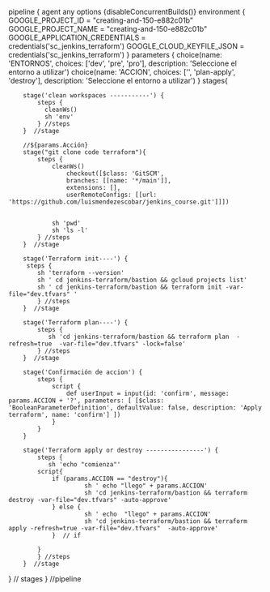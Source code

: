 pipeline {
    agent any
    options {disableConcurrentBuilds()}
    environment {
        GOOGLE_PROJECT_ID = "creating-and-150-e882c01b" 
        GOOGLE_PROJECT_NAME = "creating-and-150-e882c01b"
        GOOGLE_APPLICATION_CREDENTIALS = credentials('sc_jenkins_terraform')
        GOOGLE_CLOUD_KEYFILE_JSON = credentials('sc_jenkins_terraform')
    }
    parameters { 
      choice(name: 'ENTORNOS', choices: ['dev', 'pre', 'pro'], description: 'Seleccione el entorno a utilizar')
      choice(name: 'ACCION', choices: ['', 'plan-apply', 'destroy'], description: 'Seleccione el entorno a utilizar')
    }
    stages{
        
        stage('clean workspaces -----------') { 
            steps {
              cleanWs()
              sh 'env'
            } //steps
        }  //stage

        //${params.Acción}
        stage("git clone code terraform"){
            steps {
                cleanWs()             
                    checkout([$class: 'GitSCM', 
                    branches: [[name: '*/main']], 
                    extensions: [], 
                    userRemoteConfigs: [[url: 'https://github.com/luismendezescobar/jenkins_course.git']]])


                sh 'pwd' 
                sh 'ls -l'
            } //steps
        }  //stage
    
        stage('Terraform init----') {
         steps {
            sh 'terraform --version'
            sh ' cd jenkins-terraform/bastion && gcloud projects list'
            sh ' cd jenkins-terraform/bastion && terraform init -var-file="dev.tfvars" '
            } //steps
        }  //stage

        stage('Terraform plan----') {
            steps {
               sh 'cd jenkins-terraform/bastion && terraform plan  -refresh=true  -var-file="dev.tfvars" -lock=false'
            } //steps
        }  //stage
        
        stage('Confirmación de accion') {
            steps {
                script {
                    def userInput = input(id: 'confirm', message: params.ACCION + '?', parameters: [ [$class: 'BooleanParameterDefinition', defaultValue: false, description: 'Apply terraform', name: 'confirm'] ])
                }
            }
        }
        
        stage('Terraform apply or destroy ----------------') {
            steps {
               sh 'echo "comienza"'
            script{  
                if (params.ACCION == "destroy"){
                         sh ' echo "llego" + params.ACCION'   
                         sh 'cd jenkins-terraform/bastion && terraform destroy -var-file="dev.tfvars" -auto-approve'
                } else {
                         sh ' echo  "llego" + params.ACCION'                 
                         sh 'cd jenkins-terraform/bastion && terraform apply -refresh=true -var-file="dev.tfvars"  -auto-approve'  
                }  // if

            }
            } //steps
        }  //stage
   }  // stages
} //pipeline
